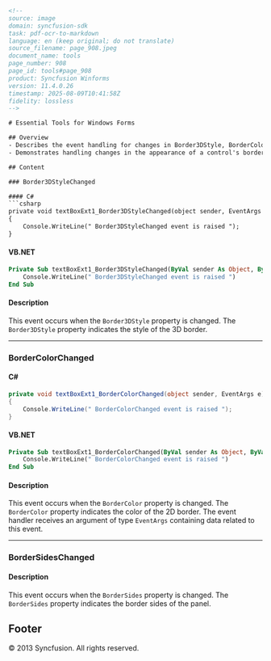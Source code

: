 ```html
<!-- 
source: image
domain: syncfusion-sdk
task: pdf-ocr-to-markdown
language: en (keep original; do not translate)
source_filename: page_908.jpeg
document_name: tools
page_number: 908
page_id: tools#page_908
product: Syncfusion Winforms
version: 11.4.0.26
timestamp: 2025-08-09T10:41:58Z
fidelity: lossless
-->

# Essential Tools for Windows Forms

## Overview
- Describes the event handling for changes in Border3DStyle, BorderColor, and BorderSides properties.
- Demonstrates handling changes in the appearance of a control's border.

## Content

### Border3DStyleChanged

#### C#
```csharp
private void textBoxExt1_Border3DStyleChanged(object sender, EventArgs e)
{
    Console.WriteLine(" Border3DStyleChanged event is raised ");
}
```

#### VB.NET
```vb
Private Sub textBoxExt1_Border3DStyleChanged(ByVal sender As Object, ByVal e As EventArgs)
    Console.WriteLine(" Border3DStyleChanged event is raised ")
End Sub
```

#### Description
This event occurs when the `Border3DStyle` property is changed. The `Border3DStyle` property indicates the style of the 3D border.

---

### BorderColorChanged

#### C#
```csharp
private void textBoxExt1_BorderColorChanged(object sender, EventArgs e)
{
    Console.WriteLine(" BorderColorChanged event is raised ");
}
```

#### VB.NET
```vb
Private Sub textBoxExt1_BorderColorChanged(ByVal sender As Object, ByVal e As EventArgs)
    Console.WriteLine(" BorderColorChanged event is raised ")
End Sub
```

#### Description
This event occurs when the `BorderColor` property is changed. The `BorderColor` property indicates the color of the 2D border. The event handler receives an argument of type `EventArgs` containing data related to this event.

---

### BorderSidesChanged

#### Description
This event occurs when the `BorderSides` property is changed. The `BorderSides` property indicates the border sides of the panel.

## Footer
© 2013 Syncfusion. All rights reserved.
```